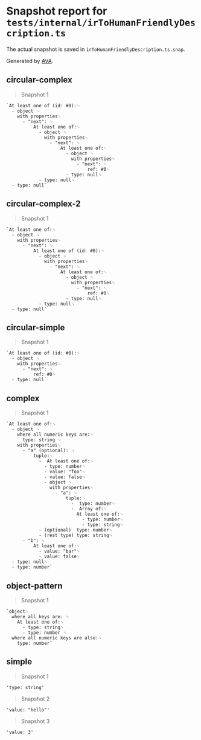 # Snapshot report for `tests/internal/irToHumanFriendlyDescription.ts`

The actual snapshot is saved in `irToHumanFriendlyDescription.ts.snap`.

Generated by [AVA](https://avajs.dev).

## circular-complex

> Snapshot 1

    `At least one of (id: #0):␊
      - object ␊
        with properties␊
          - "next": ␊
              At least one of:␊
                - object ␊
                  with properties␊
                    - "next": ␊
                        At least one of:␊
                          - object ␊
                            with properties␊
                              - "next": ␊
                                  ref: #0␊
                          - type: null␊
                - type: null␊
      - type: null`

## circular-complex-2

> Snapshot 1

    `At least one of:␊
      - object ␊
        with properties␊
          - "next": ␊
              At least one of (id: #0):␊
                - object ␊
                  with properties␊
                    - "next": ␊
                        At least one of:␊
                          - object ␊
                            with properties␊
                              - "next": ␊
                                  ref: #0␊
                          - type: null␊
                - type: null␊
      - type: null`

## circular-simple

> Snapshot 1

    `At least one of (id: #0):␊
      - object ␊
        with properties␊
          - "next": ␊
              ref: #0␊
      - type: null`

## complex

> Snapshot 1

    `At least one of:␊
      - object ␊
        where all numeric keys are:␊
          type: string ␊
        with properties␊
          - "a" (optional): ␊
              tuple:␊
                -  At least one of:␊
                  - type: number␊
                  - value: "foo"␊
                  - value: false␊
                  - object ␊
                    with properties␊
                      - "a": ␊
                          tuple:␊
                            -  type: number␊
                            -  Array of:␊
                              At least one of:␊
                                - type: number␊
                                - type: string␊
                - (optional)  type: number␊
                - (rest type) type: string␊
          - "b": ␊
              At least one of:␊
                - value: "bar"␊
                - value: false␊
      - type: null␊
      - type: number`

## object-pattern

> Snapshot 1

    `object␊
      where all keys are: ␊
        At least one of:␊
          - type: string␊
          - type: number ␊
      where all numeric keys are also:␊
        type: number`

## simple

> Snapshot 1

    'type: string'

> Snapshot 2

    'value: "hello"'

> Snapshot 3

    'value: 3'
